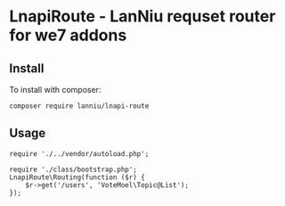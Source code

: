 # LnapiRoute - LanNiu requset router for we7 addons

## Install

To install with composer:

    composer require lanniu/lnapi-route
    
## Usage 

    require './../vendor/autoload.php';
    
    require './class/bootstrap.php';
    LnapiRoute\Routing(function ($r) {
        $r->get('/users', 'VoteMoel\Topic@List');
    });